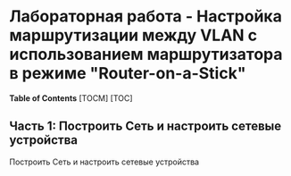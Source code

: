 # Лабораторная работа - Настройка маршрутизации между VLAN с использованием маршрутизатора в режиме "Router-on-a-Stick"

 **Table of Contents**
[TOCM] 
[TOC]

## Часть 1: Построить Сеть и настроить сетевые устройства

Построить Сеть и настроить сетевые устройства
